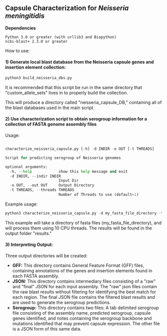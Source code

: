 ## Capsule Characterization for *Neisseria meningitidis*

**Dependencies**
```
Python 3.0 or greater (with urllib3 and Biopython)
ncbi-blast+ 2.3.0 or greater
```
How to use:

#### 1) Generate local blast database from the Neisseria capsule genes and insertion element collection:

```python
python3 build_neisseria_dbs.py
```

It is recommended that this script be run in the same directory that "custom_allele_sets" lives in to properly build the collection.

This will produce a directory called "neisseria_capsule_DB," containing all of the blast databases used in the main script.


#### 2) Use characterization script to obtain serogroup information for a collection of FASTA genome assembly files

Usage:

```python

characterize_neisseria_capsule.py [-h] -d INDIR -o OUT [-t THREADS]

Script for predicting serogroup of Neisseria genomes

optional arguments:
  -h, --help            show this help message and exit
  -d INDIR, --indir INDIR
                        Input Dir
  -o OUT, --out OUT     Output Directory
  -t THREADS, --threads THREADS
                        Number of Threads to use (default=1)

```

Example usage:

```python
python3 characterize_neisseria_capsule.py -d my_fasta_file_directory -t 10 -o results
```

This example will take a directory of fasta files (my_fasta_file_directory), and will process them using 10 CPU threads. The results will be found in the output folder "results."

#### 3) Interpreting Output:

Three output directories will be created:

* **GFF:** This directory contains General Feature Format (GFF) files, containing annotations of the genes and insertion elements found in each FASTA assembly. 
* **JSON:** This directory contains intermediary files consisting of a "raw" and "final" JSON for each input assembly. The "raw" json files contain the raw blast results without filtering for identifying the best match for each region.
The final JSON file contains the filtered blast results and are used to generate the serogroup predictions.
* **Serogroup:** This directory contains two files: A tab delimited serogroup file consisting of the assembly name, predicted serogroup, capsule genes identified, and notes containing the serogroup backbone and mutations identified that may prevent capsule expression. The other file is a JSON form of this same data.


 
